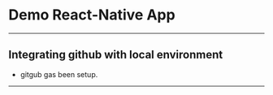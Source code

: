 # Demo React-Native App

--- ---

## Integrating github with local environment

- gitgub gas been setup. 

--- ---
